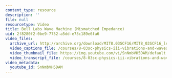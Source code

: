 ```yaml
---
content_type: resource
description: ''
file: null
resourcetype: Video
title: Bell Labs Wave Machine (Mismatched Impedance)
uid: 2f8280f2-0be9-7752-a5dd-e73c189e6fa6
video_files:
  archive_url: http://archive.org/download/MIT8.03SCF16/MIT8_03SCF16_lec10_300k.mp4
  video_captions_file: /courses/8-03sc-physics-iii-vibrations-and-waves-fall-2016/dcf025c57dab57bba3fd636db011dd57_SnNmbVH5DAM.vtt
  video_thumbnail_file: https://img.youtube.com/vi/SnNmbVH5DAM/default.jpg
  video_transcript_file: /courses/8-03sc-physics-iii-vibrations-and-waves-fall-2016/e8f8ed7b18fe6e897aeac8095b0f2c4e_SnNmbVH5DAM.pdf
video_metadata:
  youtube_id: SnNmbVH5DAM
---
```

